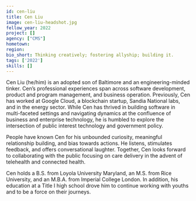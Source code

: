 ```yaml
---
id: cen-liu
title: Cen Liu
image: cen-liu-headshot.jpg
fellow_year: 2022
project: []
agency: ["CMS"]
hometown: 
region: 
bio_short: Thinking creatively; fostering allyship; building it.
tags: ['2022']
skills: []
---
```


Cen Liu (he/him) is an adopted son of Baltimore and an engineering-minded tinker. Cen’s professional experiences span across software development, product and program management, and business operation. Previously, Cen has worked at Google Cloud, a blockchain startup, Sandia National labs, and in the energy sector. While Cen has thrived in building software in multi-faceted settings and navigating dynamics at the confluence of business and enterprise technology, he is humbled to explore the intersection of public interest technology and government policy.

People have known Cen for his unbounded curiosity, meaningful relationship building, and bias towards actions. He listens, stimulates feedback, and offers conversational laughter. Together, Cen looks forward to collaborating with the public focusing on care delivery in the advent of telehealth and connected health.

Cen holds a B.S. from Loyola University Maryland, an M.S. from Rice University, and an M.B.A. from Imperial College London. In addition, his education at a Title I high school drove him to continue working with youths and to be a force on their journeys.
